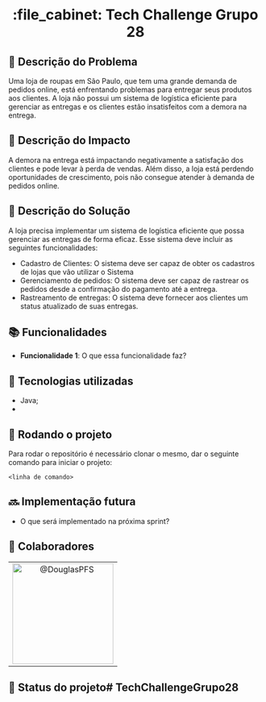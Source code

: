 <h1 align="center">:file_cabinet: Tech Challenge Grupo 28</h1>

## :memo: Descrição do Problema
Uma loja de roupas em São Paulo, que tem uma grande demanda de pedidos online, está enfrentando problemas para entregar seus produtos aos clientes. A loja não possui um sistema de logística eficiente para gerenciar as entregas e os clientes estão insatisfeitos com a demora na entrega.

## :memo: Descrição do Impacto
A demora na entrega está impactando negativamente a satisfação dos clientes e pode levar à perda de vendas. Além disso, a loja está perdendo oportunidades de crescimento, pois não consegue atender à demanda de pedidos online.

## :memo: Descrição do Solução
A loja precisa implementar um sistema de logística eficiente que possa gerenciar as entregas de forma eficaz. Esse sistema deve incluir as seguintes funcionalidades:

* Cadastro de Clientes: O sistema deve ser capaz de obter os cadastros de lojas que vão utilizar o Sistema
* Gerenciamento de pedidos: O sistema deve ser capaz de rastrear os pedidos desde a confirmação do pagamento até a entrega.
* Rastreamento de entregas: O sistema deve fornecer aos clientes um status atualizado de suas entregas.

## :books: Funcionalidades
* <b>Funcionalidade 1</b>: O que essa funcionalidade faz?

## :wrench: Tecnologias utilizadas
* Java;
* 

## :rocket: Rodando o projeto
Para rodar o repositório é necessário clonar o mesmo, dar o seguinte comando para iniciar o projeto:
```
<linha de comando>
```

## :soon: Implementação futura
* O que será implementado na próxima sprint?

## :handshake: Colaboradores
<table>
  <tr>
    <td align="center">
      <a href="https://github.com/DouglasPFS">
        <img class="avatar rounded-2 avatar-user" src="https://avatars.githubusercontent.com/u/18017521?s=400&amp;u=6fcd8bd5ed6088d6f752ee31f32ec3a92875c87c&amp;v=4" width="200" height="200" alt="@DouglasPFS">
      </a>
    </td>
  </tr>
</table>

## :dart: Status do projeto# TechChallengeGrupo28
